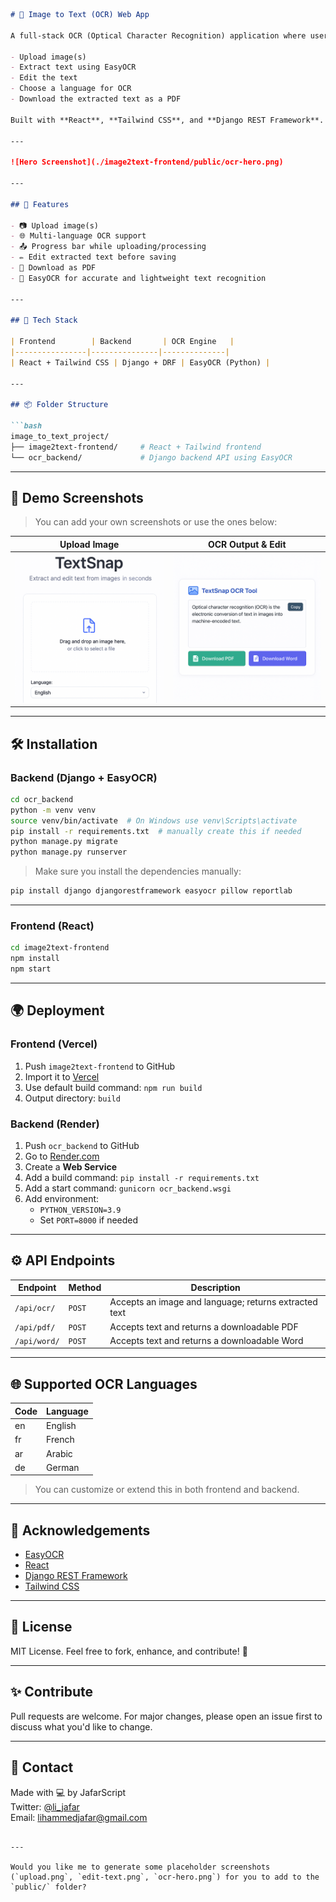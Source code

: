```markdown
# 🧠 Image to Text (OCR) Web App

A full-stack OCR (Optical Character Recognition) application where users can:

- Upload image(s)
- Extract text using EasyOCR
- Edit the text
- Choose a language for OCR
- Download the extracted text as a PDF

Built with **React**, **Tailwind CSS**, and **Django REST Framework**.

---

![Hero Screenshot](./image2text-frontend/public/ocr-hero.png)

---

## 🚀 Features

- 📷 Upload image(s)
- 🌐 Multi-language OCR support
- 📤 Progress bar while uploading/processing
- ✏️ Edit extracted text before saving
- 📄 Download as PDF
- 💬 EasyOCR for accurate and lightweight text recognition

---

## 🧰 Tech Stack

| Frontend        | Backend       | OCR Engine   |
|----------------|---------------|--------------|
| React + Tailwind CSS | Django + DRF | EasyOCR (Python) |

---

## 📦 Folder Structure

```bash
image_to_text_project/
├── image2text-frontend/     # React + Tailwind frontend
└── ocr_backend/             # Django backend API using EasyOCR
```

---

## 📸 Demo Screenshots

> You can add your own screenshots or use the ones below:

| Upload Image | OCR Output & Edit |
|--------------|-------------------|
| ![upload](./image2text-frontend/public/upload.png) | ![edit](./image2text-frontend/public/edit-text.png) |

---

## 🛠️ Installation

### Backend (Django + EasyOCR)

```bash
cd ocr_backend
python -m venv venv
source venv/bin/activate  # On Windows use venv\Scripts\activate
pip install -r requirements.txt  # manually create this if needed
python manage.py migrate
python manage.py runserver
```

> Make sure you install the dependencies manually:
```bash
pip install django djangorestframework easyocr pillow reportlab
```

---

### Frontend (React)

```bash
cd image2text-frontend
npm install
npm start
```

---

## 🌍 Deployment

### Frontend (Vercel)

1. Push `image2text-frontend` to GitHub
2. Import it to [Vercel](https://vercel.com)
3. Use default build command: `npm run build`
4. Output directory: `build`

### Backend (Render)

1. Push `ocr_backend` to GitHub
2. Go to [Render.com](https://render.com)
3. Create a **Web Service**
4. Add a build command: `pip install -r requirements.txt`
5. Add a start command: `gunicorn ocr_backend.wsgi`
6. Add environment:
   - `PYTHON_VERSION=3.9`
   - Set `PORT=8000` if needed

---

## ⚙️ API Endpoints

| Endpoint | Method | Description |
|----------|--------|-------------|
| `/api/ocr/` | `POST` | Accepts an image and language; returns extracted text |
| `/api/pdf/` | `POST` | Accepts text and returns a downloadable PDF |
| `/api/word/` | `POST` | Accepts text and returns a downloadable Word |

---

## 🌐 Supported OCR Languages

| Code | Language |
|------|----------|
| en   | English  |
| fr   | French   |
| ar   | Arabic   |
| de   | German   |
> You can customize or extend this in both frontend and backend.

---

## 🙌 Acknowledgements

- [EasyOCR](https://github.com/JaidedAI/EasyOCR)
- [React](https://reactjs.org)
- [Django REST Framework](https://www.django-rest-framework.org)
- [Tailwind CSS](https://tailwindcss.com)

---

## 📜 License

MIT License. Feel free to fork, enhance, and contribute! 💖

---

## ✨ Contribute

Pull requests are welcome. For major changes, please open an issue first to discuss what you'd like to change.

---

## 📩 Contact

Made with 💻 by JafarScript  
Twitter: [@li_jafar](https://twitter.com/yourhandle)  
Email: lihammedjafar@gmail.com

```

---

Would you like me to generate some placeholder screenshots (`upload.png`, `edit-text.png`, `ocr-hero.png`) for you to add to the `public/` folder?